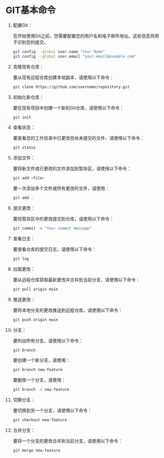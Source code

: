 # GIT基本命令

1. 配置Git：

   在开始使用Git之前，您需要配置您的用户名和电子邮件地址。这些信息将用于识别您的提交。

   ```bash
   git config --global user.name "Your Name"
   git config --global user.email "your.email@example.com"
   ```

2. 克隆现有仓库：

   要从现有远程仓库创建本地副本，请使用以下命令：

   ```bash
   git clone https://github.com/username/repository.git
   ```

3. 初始化新仓库：

   要在现有项目中创建一个新的Git仓库，请使用以下命令：

   ```bash
   git init
   ```

4. 查看状态：

   要查看您的工作目录中已更改但尚未提交的文件，请使用以下命令：

   ```bash
   git status
   ```

5. 添加文件：

   要将新文件或已更改的文件添加到暂存区，请使用以下命令：

   ```bash
   git add <file>
   ```

   要一次添加多个文件或所有更改的文件，请使用：

   ```bash
   git add .
   ```

6. 提交更改：

   要将暂存区中的更改提交到仓库，请使用以下命令：

   ```bash
   git commit -m "Your commit message"
   ```

7. 查看日志：

   要查看仓库的提交日志，请使用以下命令：

   ```bash
   git log
   ```

8. 拉取更改：

   要从远程仓库获取最新更改并合并到当前分支，请使用以下命令：

   ```bash
   git pull origin main
   ```

9. 推送更改：

   要将本地分支的更改推送到远程仓库，请使用以下命令：

   ```bash
   git push origin main
   ```

10. 分支：

    要列出所有分支，请使用以下命令：

    ```bash
    git branch
    ```

    要创建一个新分支，请使用：

    ```bash
    git branch new-feature
    ```

    要删除一个分支，请使用：

    ```bash
    git branch -d new-feature
    ```

11. 切换分支：

    要切换到另一个分支，请使用以下命令：

    ```bash
    git checkout new-feature
    ```

12. 合并分支：

    要将一个分支的更改合并到当前分支，请使用以下命令：

    ```bash
    git merge new-feature
    ```
